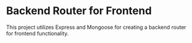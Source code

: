 # Backend Router for Frontend

This project utilizes Express and Mongoose for creating a backend router for frontend functionality.
